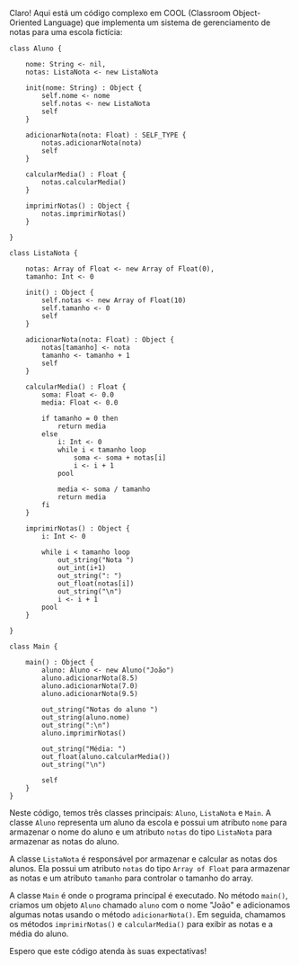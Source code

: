 Claro! Aqui está um código complexo em COOL (Classroom Object-Oriented Language) que implementa um sistema de gerenciamento de notas para uma escola fictícia:

```
class Aluno {

    nome: String <- nil,
    notas: ListaNota <- new ListaNota

    init(nome: String) : Object {
        self.nome <- nome
        self.notas <- new ListaNota
        self
    }

    adicionarNota(nota: Float) : SELF_TYPE {
        notas.adicionarNota(nota)
        self
    }

    calcularMedia() : Float {
        notas.calcularMedia()
    }

    imprimirNotas() : Object {
        notas.imprimirNotas()
    }

}

class ListaNota {

    notas: Array of Float <- new Array of Float(0),
    tamanho: Int <- 0

    init() : Object {
        self.notas <- new Array of Float(10)
        self.tamanho <- 0
        self
    }

    adicionarNota(nota: Float) : Object {
        notas[tamanho] <- nota
        tamanho <- tamanho + 1
        self
    }

    calcularMedia() : Float {
        soma: Float <- 0.0
        media: Float <- 0.0

        if tamanho = 0 then
            return media
        else
            i: Int <- 0
            while i < tamanho loop
                soma <- soma + notas[i]
                i <- i + 1
            pool

            media <- soma / tamanho
            return media
        fi
    }

    imprimirNotas() : Object {
        i: Int <- 0

        while i < tamanho loop
            out_string("Nota ")
            out_int(i+1)
            out_string(": ")
            out_float(notas[i])
            out_string("\n")
            i <- i + 1
        pool
    }

}

class Main {

    main() : Object {
        aluno: Aluno <- new Aluno("João")
        aluno.adicionarNota(8.5)
        aluno.adicionarNota(7.0)
        aluno.adicionarNota(9.5)

        out_string("Notas do aluno ")
        out_string(aluno.nome)
        out_string(":\n")
        aluno.imprimirNotas()

        out_string("Média: ")
        out_float(aluno.calcularMedia())
        out_string("\n")

        self
    }
}
```

Neste código, temos três classes principais: `Aluno`, `ListaNota` e `Main`. A classe `Aluno` representa um aluno da escola e possui um atributo `nome` para armazenar o nome do aluno e um atributo `notas` do tipo `ListaNota` para armazenar as notas do aluno.

A classe `ListaNota` é responsável por armazenar e calcular as notas dos alunos. Ela possui um atributo `notas` do tipo `Array of Float` para armazenar as notas e um atributo `tamanho` para controlar o tamanho do array.

A classe `Main` é onde o programa principal é executado. No método `main()`, criamos um objeto `Aluno` chamado `aluno` com o nome "João" e adicionamos algumas notas usando o método `adicionarNota()`. Em seguida, chamamos os métodos `imprimirNotas()` e `calcularMedia()` para exibir as notas e a média do aluno.

Espero que este código atenda às suas expectativas!